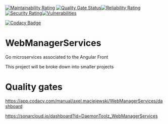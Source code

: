 [![Maintainability Rating](https://sonarcloud.io/api/project_badges/measure?project=DaemonToolz_WebManagerServices&metric=sqale_rating)](https://sonarcloud.io/dashboard?id=DaemonToolz_WebManagerServices) [![Quality Gate Status](https://sonarcloud.io/api/project_badges/measure?project=DaemonToolz_WebManagerServices&metric=alert_status)](https://sonarcloud.io/dashboard?id=DaemonToolz_WebManagerServices)[![Reliability Rating](https://sonarcloud.io/api/project_badges/measure?project=DaemonToolz_WebManagerServices&metric=reliability_rating)](https://sonarcloud.io/dashboard?id=DaemonToolz_WebManagerServices)[![Security Rating](https://sonarcloud.io/api/project_badges/measure?project=DaemonToolz_WebManagerServices&metric=security_rating)](https://sonarcloud.io/dashboard?id=DaemonToolz_WebManagerServices)[![Vulnerabilities](https://sonarcloud.io/api/project_badges/measure?project=DaemonToolz_WebManagerServices&metric=vulnerabilities)](https://sonarcloud.io/dashboard?id=DaemonToolz_WebManagerServices)

[![Codacy Badge](https://api.codacy.com/project/badge/Grade/55f2c5d3d4534c829aa423cd3a2024c4)](https://www.codacy.com/manual/axel.maciejewski/WebManagerServices?utm_source=github.com&amp;utm_medium=referral&amp;utm_content=DaemonToolz/WebManagerServices&amp;utm_campaign=Badge_Grade)

# WebManagerServices
Go microservices associated to the Angular Front

This project will be broke down into smaller projects

# Quality gates


https://app.codacy.com/manual/axel.maciejewski/WebManagerServices/dashboard

https://sonarcloud.io/dashboard?id=DaemonToolz_WebManagerServices
